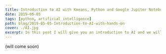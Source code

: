 ```yaml
---
title: Introduction to AI with Kmeans, Python and Google Jupiter Notebook
date: 2019-05-05
tags: [python, artificial_intelligence]
path: blog/2019-05-05-Introduction-to-AI-with-hands-on
cover: ./AI.jpg
excerpt: In this post I will give you an introduction to AI and we will do our first AI project together using the kmeans algorithm with Python! (will come soon)
---
```


(will come soon)



